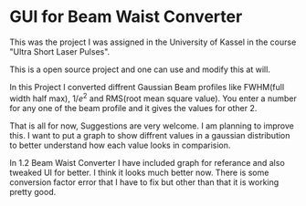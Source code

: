 # GUI for Beam Waist Converter

This was the project I was assigned in the University of Kassel in the course "Ultra Short Laser Pulses".

This is a open source project and one can use and modify this at will. 

In this Project I converted diffrent Gaussian Beam profiles like FWHM(full width half max), $1/e^2$
and RMS(root mean square value). You enter a number for any one of the beam profile and it gives the values for other 2.

That is all for now, Suggestions are very welcome. I am planning to improve this. I want to put a graph
to show diffrent values in a gaussian distribution to better understand how each value looks in comparision.

In 1.2 Beam Waist Converter I have included graph for referance and also tweaked UI for better. I think it looks much better now.
There is some conversion factor error that I have to fix but other than that it is working pretty good.
